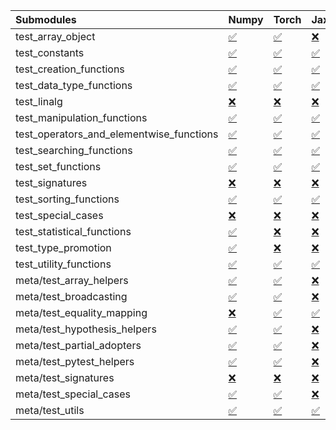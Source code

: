 | Submodules                               | Numpy                                                                                                                           | Torch                                                                                                                           | Jax                                                                                                                             | Tensorflow                                                                                                                      |
|:-----------------------------------------|:--------------------------------------------------------------------------------------------------------------------------------|:--------------------------------------------------------------------------------------------------------------------------------|:--------------------------------------------------------------------------------------------------------------------------------|:--------------------------------------------------------------------------------------------------------------------------------|
| test_array_object                        | <a href="https://github.com/unifyai/ivy/runs/8134115095?check_suite_focus=true" rel="noopener noreferrer" target="_blank">✅</a> | <a href="https://github.com/unifyai/ivy/runs/8134119026?check_suite_focus=true" rel="noopener noreferrer" target="_blank">✅</a> | <a href="https://github.com/unifyai/ivy/runs/8134123357?check_suite_focus=true" rel="noopener noreferrer" target="_blank">❌</a> | <a href="https://github.com/unifyai/ivy/runs/8134126664?check_suite_focus=true" rel="noopener noreferrer" target="_blank">✅</a> |
| test_constants                           | <a href="https://github.com/unifyai/ivy/runs/8134115210?check_suite_focus=true" rel="noopener noreferrer" target="_blank">✅</a> | <a href="https://github.com/unifyai/ivy/runs/8134119169?check_suite_focus=true" rel="noopener noreferrer" target="_blank">✅</a> | <a href="https://github.com/unifyai/ivy/runs/8134123459?check_suite_focus=true" rel="noopener noreferrer" target="_blank">✅</a> | <a href="https://github.com/unifyai/ivy/runs/8134126809?check_suite_focus=true" rel="noopener noreferrer" target="_blank">✅</a> |
| test_creation_functions                  | <a href="https://github.com/unifyai/ivy/runs/8134115350?check_suite_focus=true" rel="noopener noreferrer" target="_blank">✅</a> | <a href="https://github.com/unifyai/ivy/runs/8134119313?check_suite_focus=true" rel="noopener noreferrer" target="_blank">✅</a> | <a href="https://github.com/unifyai/ivy/runs/8134123585?check_suite_focus=true" rel="noopener noreferrer" target="_blank">✅</a> | <a href="https://github.com/unifyai/ivy/runs/8134126971?check_suite_focus=true" rel="noopener noreferrer" target="_blank">✅</a> |
| test_data_type_functions                 | <a href="https://github.com/unifyai/ivy/runs/8134115496?check_suite_focus=true" rel="noopener noreferrer" target="_blank">✅</a> | <a href="https://github.com/unifyai/ivy/runs/8134119655?check_suite_focus=true" rel="noopener noreferrer" target="_blank">✅</a> | <a href="https://github.com/unifyai/ivy/runs/8134123700?check_suite_focus=true" rel="noopener noreferrer" target="_blank">✅</a> | <a href="https://github.com/unifyai/ivy/runs/8134127097?check_suite_focus=true" rel="noopener noreferrer" target="_blank">✅</a> |
| test_linalg                              | <a href="https://github.com/unifyai/ivy/runs/8134115901?check_suite_focus=true" rel="noopener noreferrer" target="_blank">❌</a> | <a href="https://github.com/unifyai/ivy/runs/8134120123?check_suite_focus=true" rel="noopener noreferrer" target="_blank">❌</a> | <a href="https://github.com/unifyai/ivy/runs/8134123831?check_suite_focus=true" rel="noopener noreferrer" target="_blank">❌</a> | <a href="https://github.com/unifyai/ivy/runs/8134127200?check_suite_focus=true" rel="noopener noreferrer" target="_blank">❌</a> |
| test_manipulation_functions              | <a href="https://github.com/unifyai/ivy/runs/8134116064?check_suite_focus=true" rel="noopener noreferrer" target="_blank">✅</a> | <a href="https://github.com/unifyai/ivy/runs/8134120469?check_suite_focus=true" rel="noopener noreferrer" target="_blank">✅</a> | <a href="https://github.com/unifyai/ivy/runs/8134123975?check_suite_focus=true" rel="noopener noreferrer" target="_blank">✅</a> | <a href="https://github.com/unifyai/ivy/runs/8134127338?check_suite_focus=true" rel="noopener noreferrer" target="_blank">✅</a> |
| test_operators_and_elementwise_functions | <a href="https://github.com/unifyai/ivy/runs/8134116220?check_suite_focus=true" rel="noopener noreferrer" target="_blank">✅</a> | <a href="https://github.com/unifyai/ivy/runs/8134120597?check_suite_focus=true" rel="noopener noreferrer" target="_blank">✅</a> | <a href="https://github.com/unifyai/ivy/runs/8134124088?check_suite_focus=true" rel="noopener noreferrer" target="_blank">✅</a> | <a href="https://github.com/unifyai/ivy/runs/8134127437?check_suite_focus=true" rel="noopener noreferrer" target="_blank">✅</a> |
| test_searching_functions                 | <a href="https://github.com/unifyai/ivy/runs/8134116396?check_suite_focus=true" rel="noopener noreferrer" target="_blank">✅</a> | <a href="https://github.com/unifyai/ivy/runs/8134120736?check_suite_focus=true" rel="noopener noreferrer" target="_blank">✅</a> | <a href="https://github.com/unifyai/ivy/runs/8134124220?check_suite_focus=true" rel="noopener noreferrer" target="_blank">✅</a> | <a href="https://github.com/unifyai/ivy/runs/8134127550?check_suite_focus=true" rel="noopener noreferrer" target="_blank">✅</a> |
| test_set_functions                       | <a href="https://github.com/unifyai/ivy/runs/8134116543?check_suite_focus=true" rel="noopener noreferrer" target="_blank">✅</a> | <a href="https://github.com/unifyai/ivy/runs/8134120852?check_suite_focus=true" rel="noopener noreferrer" target="_blank">✅</a> | <a href="https://github.com/unifyai/ivy/runs/8134124337?check_suite_focus=true" rel="noopener noreferrer" target="_blank">✅</a> | <a href="https://github.com/unifyai/ivy/runs/8134127711?check_suite_focus=true" rel="noopener noreferrer" target="_blank">✅</a> |
| test_signatures                          | <a href="https://github.com/unifyai/ivy/runs/8134116708?check_suite_focus=true" rel="noopener noreferrer" target="_blank">❌</a> | <a href="https://github.com/unifyai/ivy/runs/8134120964?check_suite_focus=true" rel="noopener noreferrer" target="_blank">❌</a> | <a href="https://github.com/unifyai/ivy/runs/8134124453?check_suite_focus=true" rel="noopener noreferrer" target="_blank">❌</a> | <a href="https://github.com/unifyai/ivy/runs/8134127855?check_suite_focus=true" rel="noopener noreferrer" target="_blank">❌</a> |
| test_sorting_functions                   | <a href="https://github.com/unifyai/ivy/runs/8134116854?check_suite_focus=true" rel="noopener noreferrer" target="_blank">✅</a> | <a href="https://github.com/unifyai/ivy/runs/8134121110?check_suite_focus=true" rel="noopener noreferrer" target="_blank">✅</a> | <a href="https://github.com/unifyai/ivy/runs/8134124640?check_suite_focus=true" rel="noopener noreferrer" target="_blank">✅</a> | <a href="https://github.com/unifyai/ivy/runs/8134127981?check_suite_focus=true" rel="noopener noreferrer" target="_blank">✅</a> |
| test_special_cases                       | <a href="https://github.com/unifyai/ivy/runs/8134117141?check_suite_focus=true" rel="noopener noreferrer" target="_blank">❌</a> | <a href="https://github.com/unifyai/ivy/runs/8134121343?check_suite_focus=true" rel="noopener noreferrer" target="_blank">❌</a> | <a href="https://github.com/unifyai/ivy/runs/8134124773?check_suite_focus=true" rel="noopener noreferrer" target="_blank">❌</a> | <a href="https://github.com/unifyai/ivy/runs/8134128130?check_suite_focus=true" rel="noopener noreferrer" target="_blank">❌</a> |
| test_statistical_functions               | <a href="https://github.com/unifyai/ivy/runs/8134117251?check_suite_focus=true" rel="noopener noreferrer" target="_blank">✅</a> | <a href="https://github.com/unifyai/ivy/runs/8134122037?check_suite_focus=true" rel="noopener noreferrer" target="_blank">❌</a> | <a href="https://github.com/unifyai/ivy/runs/8134124904?check_suite_focus=true" rel="noopener noreferrer" target="_blank">❌</a> | <a href="https://github.com/unifyai/ivy/runs/8134128301?check_suite_focus=true" rel="noopener noreferrer" target="_blank">❌</a> |
| test_type_promotion                      | <a href="https://github.com/unifyai/ivy/runs/8134117450?check_suite_focus=true" rel="noopener noreferrer" target="_blank">✅</a> | <a href="https://github.com/unifyai/ivy/runs/8134122181?check_suite_focus=true" rel="noopener noreferrer" target="_blank">❌</a> | <a href="https://github.com/unifyai/ivy/runs/8134125048?check_suite_focus=true" rel="noopener noreferrer" target="_blank">❌</a> | <a href="https://github.com/unifyai/ivy/runs/8134128438?check_suite_focus=true" rel="noopener noreferrer" target="_blank">❌</a> |
| test_utility_functions                   | <a href="https://github.com/unifyai/ivy/runs/8134117597?check_suite_focus=true" rel="noopener noreferrer" target="_blank">✅</a> | <a href="https://github.com/unifyai/ivy/runs/8134122337?check_suite_focus=true" rel="noopener noreferrer" target="_blank">✅</a> | <a href="https://github.com/unifyai/ivy/runs/8134125188?check_suite_focus=true" rel="noopener noreferrer" target="_blank">✅</a> | <a href="https://github.com/unifyai/ivy/runs/8134128598?check_suite_focus=true" rel="noopener noreferrer" target="_blank">✅</a> |
| meta/test_array_helpers                  | <a href="https://github.com/unifyai/ivy/runs/8134117707?check_suite_focus=true" rel="noopener noreferrer" target="_blank">✅</a> | <a href="https://github.com/unifyai/ivy/runs/8134122455?check_suite_focus=true" rel="noopener noreferrer" target="_blank">✅</a> | <a href="https://github.com/unifyai/ivy/runs/8134125323?check_suite_focus=true" rel="noopener noreferrer" target="_blank">❌</a> | <a href="https://github.com/unifyai/ivy/runs/8134128714?check_suite_focus=true" rel="noopener noreferrer" target="_blank">✅</a> |
| meta/test_broadcasting                   | <a href="https://github.com/unifyai/ivy/runs/8134117829?check_suite_focus=true" rel="noopener noreferrer" target="_blank">✅</a> | <a href="https://github.com/unifyai/ivy/runs/8134122558?check_suite_focus=true" rel="noopener noreferrer" target="_blank">✅</a> | <a href="https://github.com/unifyai/ivy/runs/8134125473?check_suite_focus=true" rel="noopener noreferrer" target="_blank">❌</a> | <a href="https://github.com/unifyai/ivy/runs/8134128941?check_suite_focus=true" rel="noopener noreferrer" target="_blank">✅</a> |
| meta/test_equality_mapping               | <a href="https://github.com/unifyai/ivy/runs/8134117951?check_suite_focus=true" rel="noopener noreferrer" target="_blank">❌</a> | <a href="https://github.com/unifyai/ivy/runs/8134122691?check_suite_focus=true" rel="noopener noreferrer" target="_blank">✅</a> | <a href="https://github.com/unifyai/ivy/runs/8134125628?check_suite_focus=true" rel="noopener noreferrer" target="_blank">✅</a> | <a href="https://github.com/unifyai/ivy/runs/8134129085?check_suite_focus=true" rel="noopener noreferrer" target="_blank">✅</a> |
| meta/test_hypothesis_helpers             | <a href="https://github.com/unifyai/ivy/runs/8134118192?check_suite_focus=true" rel="noopener noreferrer" target="_blank">✅</a> | <a href="https://github.com/unifyai/ivy/runs/8134122769?check_suite_focus=true" rel="noopener noreferrer" target="_blank">✅</a> | <a href="https://github.com/unifyai/ivy/runs/8134125747?check_suite_focus=true" rel="noopener noreferrer" target="_blank">❌</a> | <a href="https://github.com/unifyai/ivy/runs/8134129233?check_suite_focus=true" rel="noopener noreferrer" target="_blank">✅</a> |
| meta/test_partial_adopters               | <a href="https://github.com/unifyai/ivy/runs/8134118382?check_suite_focus=true" rel="noopener noreferrer" target="_blank">✅</a> | <a href="https://github.com/unifyai/ivy/runs/8134122868?check_suite_focus=true" rel="noopener noreferrer" target="_blank">✅</a> | <a href="https://github.com/unifyai/ivy/runs/8134125872?check_suite_focus=true" rel="noopener noreferrer" target="_blank">❌</a> | <a href="https://github.com/unifyai/ivy/runs/8134129369?check_suite_focus=true" rel="noopener noreferrer" target="_blank">✅</a> |
| meta/test_pytest_helpers                 | <a href="https://github.com/unifyai/ivy/runs/8134118524?check_suite_focus=true" rel="noopener noreferrer" target="_blank">✅</a> | <a href="https://github.com/unifyai/ivy/runs/8134122948?check_suite_focus=true" rel="noopener noreferrer" target="_blank">✅</a> | <a href="https://github.com/unifyai/ivy/runs/8134126042?check_suite_focus=true" rel="noopener noreferrer" target="_blank">❌</a> | <a href="https://github.com/unifyai/ivy/runs/8134129521?check_suite_focus=true" rel="noopener noreferrer" target="_blank">✅</a> |
| meta/test_signatures                     | <a href="https://github.com/unifyai/ivy/runs/8134118662?check_suite_focus=true" rel="noopener noreferrer" target="_blank">❌</a> | <a href="https://github.com/unifyai/ivy/runs/8134123061?check_suite_focus=true" rel="noopener noreferrer" target="_blank">❌</a> | <a href="https://github.com/unifyai/ivy/runs/8134126267?check_suite_focus=true" rel="noopener noreferrer" target="_blank">❌</a> | <a href="https://github.com/unifyai/ivy/runs/8134129649?check_suite_focus=true" rel="noopener noreferrer" target="_blank">❌</a> |
| meta/test_special_cases                  | <a href="https://github.com/unifyai/ivy/runs/8134118803?check_suite_focus=true" rel="noopener noreferrer" target="_blank">✅</a> | <a href="https://github.com/unifyai/ivy/runs/8134123154?check_suite_focus=true" rel="noopener noreferrer" target="_blank">✅</a> | <a href="https://github.com/unifyai/ivy/runs/8134126416?check_suite_focus=true" rel="noopener noreferrer" target="_blank">❌</a> | <a href="https://github.com/unifyai/ivy/runs/8134129839?check_suite_focus=true" rel="noopener noreferrer" target="_blank">✅</a> |
| meta/test_utils                          | <a href="https://github.com/unifyai/ivy/runs/8134118919?check_suite_focus=true" rel="noopener noreferrer" target="_blank">✅</a> | <a href="https://github.com/unifyai/ivy/runs/8134123253?check_suite_focus=true" rel="noopener noreferrer" target="_blank">✅</a> | <a href="https://github.com/unifyai/ivy/runs/8134126525?check_suite_focus=true" rel="noopener noreferrer" target="_blank">✅</a> | <a href="https://github.com/unifyai/ivy/runs/8134130085?check_suite_focus=true" rel="noopener noreferrer" target="_blank">✅</a> |